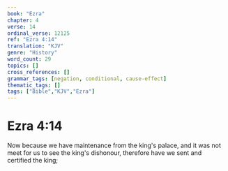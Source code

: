 ```yaml
---
book: "Ezra"
chapter: 4
verse: 14
ordinal_verse: 12125
ref: "Ezra 4:14"
translation: "KJV"
genre: "History"
word_count: 29
topics: []
cross_references: []
grammar_tags: [negation, conditional, cause-effect]
thematic_tags: []
tags: ["Bible","KJV","Ezra"]
---
```


# Ezra 4:14

Now because we have maintenance from the king's palace, and it was not meet for us to see the king's dishonour, therefore have we sent and certified the king;

